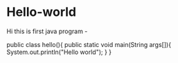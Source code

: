 # Hello-world
Hi this is first java program - 

public class hello(){
public static void main(String args[]){
 System.out.println("Hello world");
}
}
